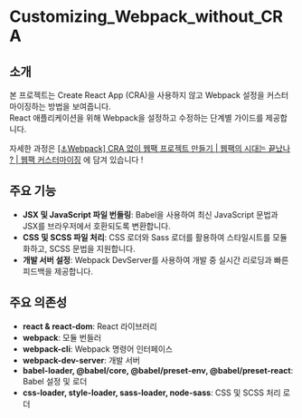 # Customizing_Webpack_without_CRA

## 소개

본 프로젝트는 Create React App (CRA)을 사용하지 않고 Webpack 설정을 커스터마이징하는 방법을 보여줍니다. <br/>
React 애플리케이션을 위해 Webpack을 설정하고 수정하는 단계별 가이드를 제공합니다.

자세한 과정은 [[⚓️Webpack] CRA 없이 웹팩 프로젝트 만들기 | 웹팩의 시대는 끝났나 ? | 웹팩 커스터마이징](https://hyorish03.tistory.com/44) 에 담겨 있습니다 !

## 주요 기능

- **JSX 및 JavaScript 파일 번들링**: Babel을 사용하여 최신 JavaScript 문법과 JSX를 브라우저에서 호환되도록 변환합니다.
- **CSS 및 SCSS 파일 처리**: CSS 로더와 Sass 로더를 활용하여 스타일시트를 모듈화하고, SCSS 문법을 지원합니다.
- **개발 서버 설정**: Webpack DevServer를 사용하여 개발 중 실시간 리로딩과 빠른 피드백을 제공합니다.

## 주요 의존성

- **react & react-dom**: React 라이브러리
- **webpack**: 모듈 번들러
- **webpack-cli**: Webpack 명령어 인터페이스
- **webpack-dev-server**: 개발 서버
- **babel-loader, @babel/core, @babel/preset-env, @babel/preset-react**: Babel 설정 및 로더
- **css-loader, style-loader, sass-loader, node-sass**: CSS 및 SCSS 처리 로더
